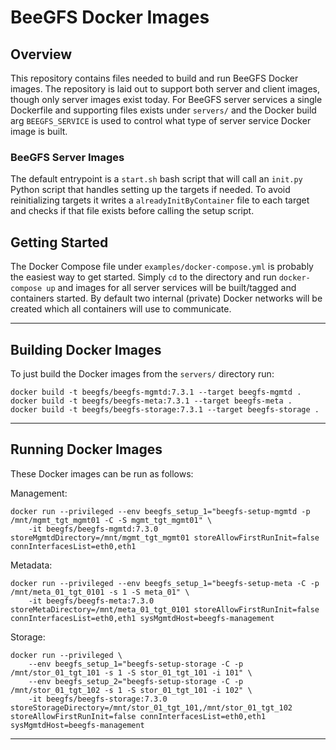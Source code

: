 # BeeGFS Docker Images 

## Overview 

This repository contains files needed to build and run BeeGFS Docker images. The repository is laid out to support both server and client images, though only server images exist
today. For BeeGFS server services a single Dockerfile and supporting files exists under `servers/` and the Docker build arg `BEEGFS_SERVICE` is used to control what type of server service Docker
image is built.

### BeeGFS Server Images 

The default entrypoint is a `start.sh` bash script that will call an `init.py` Python script that handles setting up the targets if needed. To avoid reinitializing targets it
writes a `alreadyInitByContainer` file to each target and checks if that file exists before calling the setup script.

## Getting Started

The Docker Compose file under `examples/docker-compose.yml` is probably the easiest way to get started. Simply `cd` to the directory and run `docker-compose up` and images for all
server services will be built/tagged and containers started. By default two internal (private) Docker networks will be created which all containers will use to communicate.

***

## Building Docker Images

To just build the Docker images from the `servers/` directory run:

```
docker build -t beegfs/beegfs-mgmtd:7.3.1 --target beegfs-mgmtd .
docker build -t beegfs/beegfs-meta:7.3.1 --target beegfs-meta .
docker build -t beegfs/beegfs-storage:7.3.1 --target beegfs-storage .
```

*** 

## Running Docker Images

These Docker images can be run as follows: 

Management: 

```
docker run --privileged --env beegfs_setup_1="beegfs-setup-mgmtd -p /mnt/mgmt_tgt_mgmt01 -C -S mgmt_tgt_mgmt01" \
    -it beegfs/beegfs-mgmtd:7.3.0 storeMgmtdDirectory=/mnt/mgmt_tgt_mgmt01 storeAllowFirstRunInit=false connInterfacesList=eth0,eth1
```

Metadata: 

```
docker run --privileged --env beegfs_setup_1="beegfs-setup-meta -C -p /mnt/meta_01_tgt_0101 -s 1 -S meta_01" \
    -it beegfs/beegfs-meta:7.3.0 storeMetaDirectory=/mnt/meta_01_tgt_0101 storeAllowFirstRunInit=false connInterfacesList=eth0,eth1 sysMgmtdHost=beegfs-management
```

Storage:

```
docker run --privileged \
    --env beegfs_setup_1="beegfs-setup-storage -C -p /mnt/stor_01_tgt_101 -s 1 -S stor_01_tgt_101 -i 101" \
    --env beegfs_setup_2="beegfs-setup-storage -C -p /mnt/stor_01_tgt_102 -s 1 -S stor_01_tgt_101 -i 102" \
    -it beegfs/beegfs-storage:7.3.0 storeStorageDirectory=/mnt/stor_01_tgt_101,/mnt/stor_01_tgt_102 storeAllowFirstRunInit=false connInterfacesList=eth0,eth1 sysMgmtdHost=beegfs-management
```
***